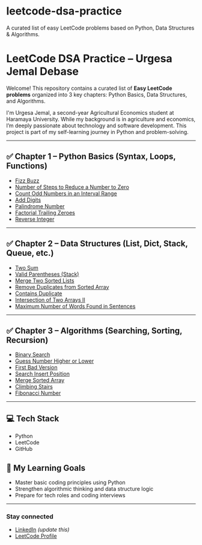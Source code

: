 # leetcode-dsa-practice
A curated list of easy LeetCode problems based on Python, Data Structures &amp; Algorithms.
# LeetCode DSA Practice – Urgesa Jemal Debase

Welcome! This repository contains a curated list of **Easy LeetCode problems** organized into 3 key chapters: Python Basics, Data Structures, and Algorithms.

I'm Urgesa Jemal, a second-year Agricultural Economics student at Haramaya University. While my background is in agriculture and economics, I’m deeply passionate about technology and software development. This project is part of my self-learning journey in Python and problem-solving.

---

## ✅ Chapter 1 – Python Basics (Syntax, Loops, Functions)
- [Fizz Buzz](https://leetcode.com/problems/fizz-buzz)  
- [Number of Steps to Reduce a Number to Zero](https://leetcode.com/problems/number-of-steps-to-reduce-a-number-to-zero)  
- [Count Odd Numbers in an Interval Range](https://leetcode.com/problems/count-odd-numbers-in-an-interval-range)  
- [Add Digits](https://leetcode.com/problems/add-digits)  
- [Palindrome Number](https://leetcode.com/problems/palindrome-number)  
- [Factorial Trailing Zeroes](https://leetcode.com/problems/factorial-trailing-zeroes)  
- [Reverse Integer](https://leetcode.com/problems/reverse-integer)  

---

## ✅ Chapter 2 – Data Structures (List, Dict, Stack, Queue, etc.)
- [Two Sum](https://leetcode.com/problems/two-sum)  
- [Valid Parentheses (Stack)](https://leetcode.com/problems/valid-parentheses)  
- [Merge Two Sorted Lists](https://leetcode.com/problems/merge-two-sorted-lists)  
- [Remove Duplicates from Sorted Array](https://leetcode.com/problems/remove-duplicates-from-sorted-array)  
- [Contains Duplicate](https://leetcode.com/problems/contains-duplicate)  
- [Intersection of Two Arrays II](https://leetcode.com/problems/intersection-of-two-arrays-ii)  
- [Maximum Number of Words Found in Sentences](https://leetcode.com/problems/maximum-number-of-words-found-in-sentences)  

---

## ✅ Chapter 3 – Algorithms (Searching, Sorting, Recursion)
- [Binary Search](https://leetcode.com/problems/binary-search)  
- [Guess Number Higher or Lower](https://leetcode.com/problems/guess-number-higher-or-lower)  
- [First Bad Version](https://leetcode.com/problems/first-bad-version)  
- [Search Insert Position](https://leetcode.com/problems/search-insert-position)  
- [Merge Sorted Array](https://leetcode.com/problems/merge-sorted-array)  
- [Climbing Stairs](https://leetcode.com/problems/climbing-stairs)  
- [Fibonacci Number](https://leetcode.com/problems/fibonacci-number)  

---

## 💻 Tech Stack
- Python
- LeetCode
- GitHub

## 🚀 My Learning Goals
- Master basic coding principles using Python  
- Strengthen algorithmic thinking and data structure logic  
- Prepare for tech roles and coding interviews  

---

### Stay connected  
- [LinkedIn](https://linkedin.com/in/your-username) *(update this)*  
- [LeetCode Profile](https://leetcode.com/UrgesaJemal)
